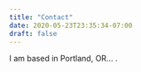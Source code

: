 ```yaml
---
title: "Contact"
date: 2020-05-23T23:35:34-07:00
draft: false
---
```


I am based in Portland, OR...
.
